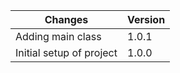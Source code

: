 Changes  | Version
------------- | -------------
Adding main class  | 1.0.1
Initial setup of project  | 1.0.0